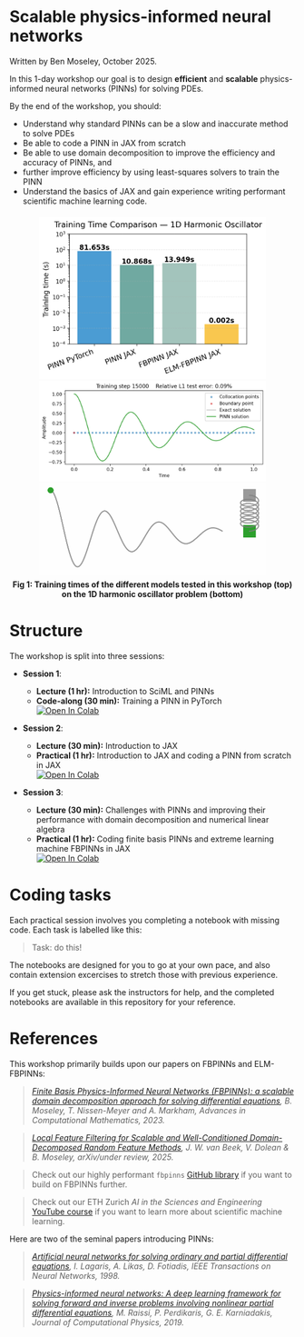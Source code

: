 # Scalable physics-informed neural networks

Written by Ben Moseley, October 2025.

In this 1-day workshop our goal is to design **efficient** and **scalable** physics-informed neural networks (PINNs) for solving PDEs.

By the end of the workshop, you should:

- Understand why standard PINNs can be a slow and inaccurate method to solve PDEs
- Be able to code a PINN in JAX from scratch
- Be able to use domain decomposition to improve the efficiency and accuracy of PINNs, and
- further improve efficiency by using least-squares solvers to train the PINN
- Understand the basics of JAX and gain experience writing performant scientific machine learning code.

<div style="text-align: center; margin-top: 20px">
    <img src="images/training_times.png" alt="Training Times" style="width:400px">
</div>
<div style="text-align: center;">
    <img src="images/example_solution.png" alt="Training Times" style="width:400px">
</div>
<div style="text-align: center;">
    <img src="https://raw.githubusercontent.com/benmoseley/AISE-2024/main/5_introduction_to_PINNs/oscillator.gif" alt="Training Times" style="width:400px">
</div>
<div style="text-align: center; font-weight: bold; margin-top: 5px; margin-bottom: 20px">
    Fig 1: Training times of the different models tested in this workshop (top) on the 1D harmonic oscillator problem (bottom)
</div>



# Structure

The workshop is split into three sessions:

- **Session 1**:
    - **Lecture (1 hr):** Introduction to SciML and PINNs
    - **Code-along (30 min):** Training a PINN in PyTorch  
    [<img src="https://colab.research.google.com/assets/colab-badge.svg" alt="Open In Colab"/>](https://colab.research.google.com/todo.ipynb)

- **Session 2**:
    - **Lecture (30 min):** Introduction to JAX
    - **Practical (1 hr):** Introduction to JAX and coding a PINN from scratch in JAX  
    [<img src="https://colab.research.google.com/assets/colab-badge.svg" alt="Open In Colab"/>](https://colab.research.google.com/todo.ipynb)

- **Session 3**:
    - **Lecture (30 min):** Challenges with PINNs and improving their performance with domain decomposition and numerical linear algebra
    - **Practical (1 hr):** Coding finite basis PINNs and extreme learning machine FBPINNs in JAX  
    [<img src="https://colab.research.google.com/assets/colab-badge.svg" alt="Open In Colab"/>](https://colab.research.google.com/todo.ipynb)



# Coding tasks

Each practical session involves you completing a notebook with missing code. Each task is labelled like this:

> Task: do this!

The notebooks are designed for you to go at your own pace, and also contain extension excercises to stretch those with previous experience.

If you get stuck, please ask the instructors for help, and the completed notebooks are available in this repository for your reference.


# References

This workshop primarily builds upon our papers on FBPINNs and ELM-FBPINNs:

> *[Finite Basis Physics-Informed Neural Networks (FBPINNs): a scalable domain decomposition approach for solving differential equations](https://link.springer.com/article/10.1007/s10444-023-10065-9), B. Moseley, T. Nissen-Meyer and A. Markham, Advances in Computational Mathematics, 2023.*

> *[Local Feature Filtering for Scalable and Well-Conditioned Domain-Decomposed Random Feature Methods](https://arxiv.org/abs/2506.17626), J. W. van Beek, V. Dolean & B. Moseley, arXiv/under review, 2025.*

> Check out our highly performant `fbpinns` [GitHub library](https://github.com/benmoseley/FBPINNs) if you want to build on FBPINNs further.

> Check out our ETH Zurich *AI in the Sciences and Engineering* [YouTube course](https://www.youtube.com/watch?v=LkKvhvsf6jY&list=PLJkYEExhe7rYFkBIB2U5pf_RWzYnFLj7r&index=1) if you want to learn more about scientific machine learning.

Here are two of the seminal papers introducing PINNs:

> *[Artificial neural networks for solving ordinary and partial differential equations](https://ieeexplore.ieee.org/document/712178), I. Lagaris, A. Likas, D. Fotiadis, IEEE Transactions on Neural Networks, 1998.*

> *[Physics-informed neural networks: A deep learning framework for solving forward and inverse problems involving nonlinear partial differential equations](https://www.sciencedirect.com/science/article/pii/S0021999118307125), M. Raissi, P. Perdikaris, G. E. Karniadakis, Journal of Computational Physics, 2019.*